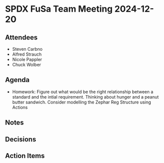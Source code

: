 # SPDX FuSa Team Meeting 2024-12-20

## Attendees
- Steven Carbno
- Alfred Strauch
- Nicole Pappler
- Chuck Wolber

## Agenda
* Homework: Figure out what would be the right relationship between a standard and the intial requirement. Thinking about hunger and a peanut butter sandwich.
Consider modelling the Zephar Reg Structure using Actions

## Notes

## Decisions

## Action Items
